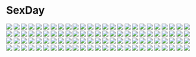 # SexDay
![](https://konachan.com/image/437bc1d1ab5a2363d292061242f80d28/Konachan.com%20-%20140097%20animal_ears%20bed%20black_hair%20blush%20catgirl%20edogawakid%20gokou_ruri%20long_hair%20panties%20red_eyes%20tail%20tears%20underwear.jpg)
![](https://konachan.com/jpeg/77e76e886d8c6b33f57cf16661d33f9f/Konachan.com%20-%20102401%20blue_eyes%20daiteikoku%20short_hair%20tagme%20white_hair.jpg)
![](https://konachan.com/jpeg/432077523b65c5cb5b1366cf4d8b6877/Konachan.com%20-%20193620%20blue_eyes%20blue_hair%20hatsune_miku%20vocaloid.jpg)
![](https://konachan.com/image/3556125c2f5fa34598a9eee2839cd33f/Konachan.com%20-%20176587%20blonde_hair%20boots%20elbow_gloves%20gloves%20gray_eyes%20jpeg_artifacts%20kusakanmuri%20long_hair%20navel%20panties%20rensouhou-chan%20skirt%20thighhighs%20underwear%20water.jpg)
![](https://konachan.com/image/6213f73a7a5a16432126658943ea2b32/Konachan.com%20-%20122673%20asagi_shii%20dress%20moon%20remilia_scarlet%20short_hair%20spear%20touhou%20vampire%20weapon%20wings.jpg)
![](https://konachan.com/jpeg/4128795257de87c9b433a66370697756/Konachan.com%20-%2039946%20aquaplus%20leaf%20mitsumi_misato%20silfa%20to_heart%20to_heart_2%20to_heart_2_another_days.jpg)
![](https://konachan.com/jpeg/9df02778af529df341f8c5896155f6a7/Konachan.com%20-%20243770%20anthropomorphism%20aqua_eyes%20breasts%20green_hair%20kantai_collection%20kurofude_anastasia%20long_hair%20school_uniform%20skirt%20tears%20thighhighs.jpg)
![](https://konachan.com/jpeg/2cdfac0458cdf9f71151ee58066778c3/Konachan.com%20-%20251503%20autumn%20blonde_hair%20bow%20brown_hair%20clouble%20dress%20leaves%20long_hair%20male%20onmyouji%20tree.jpg)
![](https://konachan.com/image/df1d7e0bd481a1f9dc524970d71107ef/Konachan.com%20-%20117538%20aqua_eyes%20aqua_hair%20blush%20collar%20hatsune_miku%20long_hair%20oberssa%20panties%20panty_pull%20thighhighs%20tie%20topless%20twintails%20underwear%20vocaloid.jpg)
![](https://konachan.com/image/ee14a64a87a968c8b7782187ba5aa2cc/Konachan.com%20-%20100893%20close%20green_hair%20hatsune_miku%20vocaloid.jpg)
![](https://konachan.com/image/f021f3051f493697892c5484e7f19532/Konachan.com%20-%2059748%20armor%20artoria_pendragon_%28all%29%20fate_hollow_ataraxia%20fate_%28series%29%20fate_stay_night%20saber%20saber_alter%20sword%20weapon.jpg)
![](https://konachan.com/image/7cc0cbfcc1ffd8a7fd4208017d371c5c/Konachan.com%20-%2020780%20fullmetal_alchemist%20winry_rockbell.jpg)
![](https://konachan.com/image/a6187e924b0a758605f1947eaf38c801/Konachan.com%20-%2085669%20brown_eyes%20brown_hair%20kneehighs%20mecha%20original%20school_uniform%20shun%20sword%20weapon.jpg)
![](https://konachan.com/jpeg/48962f8325caaba3cb3722f8a3a73035/Konachan.com%20-%20280872%20ass%20ass_grab%20black_hair%20blush%20breasts%20cum%20fate_grand_order%20fate_%28series%29%20fellatio%20long_hair%20ndgd%20nude%20penis%20purple_eyes%20uncensored.jpg)
![](https://konachan.com/image/7d0bfaa000ff71e8e4f563320952b5fe/Konachan.com%20-%2025715%20goth-loli%20lolita_fashion%20rozen_maiden%20suigintou.jpg)
![](https://konachan.com/jpeg/66e87087fe0063ac158598416ca51220/Konachan.com%20-%20210297%20amamiya_kyouka%20karasuma_wataru%20not_lives%20school_uniform%20short_hair%20skirt%20socks%20white_hair.jpg)
![](https://konachan.com/jpeg/20633aa1a7a4bb8fd50d09ede4964623/Konachan.com%20-%20224599%20blush%20bra%20breasts%20fingering%20game_cg%20nama_love%20nipples%20oct_works%20open_shirt%20panties%20sakaki_mio%20short_hair%20suien%20suit%20thighhighs%20tie%20underwear%20wink.jpg)
![](https://konachan.com/image/650ecaba5e26e47e20f500f24036f664/Konachan.com%20-%2027372%20azumanga_daioh%20bra%20censored%20fingering%20masturbation%20nipples%20pussy%20pussy_juice%20spread_legs%20takino_tomo%20underwear%20vibrator.jpg)
![](https://konachan.com/jpeg/d6a225fdb045562f14a4e2563270dff1/Konachan.com%20-%20256647%20akaza%20blonde_hair%20blush%20game_cg%20green_eyes%20henshin_3%20may-be_soft%20merakawa_yuzu.jpg)
![](https://konachan.com/jpeg/93ed250458132e2f88eec7dde8024f5c/Konachan.com%20-%20183492%20tagme.jpg)
![](https://konachan.com/jpeg/0e226dd03c0172e2f341088721ee790a/Konachan.com%20-%20111761%20aqua_eyes%20blood%20blue_hair%20furukawa_yui%20game_cg%20hat%20kuroya_shinobu%20pantyhose%20school_uniform%20trumple%20ushinawareta_mirai_wo_motomete.jpg)
![](https://konachan.com/jpeg/b5e23015b55c0c11a8028b5748cc9071/Konachan.com%20-%20173987%20anthropomorphism%20i-19_%28kancolle%29%20kantai_collection%20kohaku_ryuu%20pink_eyes%20purple_hair%20school_swimsuit%20swimsuit%20water.jpg)
![](https://konachan.com/image/e12896ad4de7e1ef3e4225de20cde0ce/Konachan.com%20-%20167802%20bakemonogatari%20blonde_hair%20city%20fang%20japanese_clothes%20kabukimonogatari%20landscape%20madyy%20monogatari_%28series%29%20oshino_shinobu%20scenic%20sky%20yellow_eyes.jpg)
![](https://konachan.com/image/1201677fe237d795145071982b004ccf/Konachan.com%20-%20277263%20blush%20breasts%20censored%20dildo%20green_eyes%20nipples%20nude%20original%20pussy%20red_hair%20shikuta_maru%20spread_legs.jpg)
![](https://konachan.com/image/7187a87fbd058ed61fb0c0d1d2fb4199/Konachan.com%20-%20202928%20brown_hair%20card_captor_sakura%20green_eyes%20kinomoto_sakura%20natsuka_%28unagi-unagi-unagi%29%20short_hair%20wings.jpg)
![](https://konachan.com/jpeg/518607cdaa70724d60da0d43962845bb/Konachan.com%20-%20220837%20aikatsu%21%20arisugawa_otome%20hitoto%20ichinose_kaede%20toudou_yurika.jpg)
![](https://konachan.com/image/385fe886af2269799837551286b14c8d/Konachan.com%20-%20238652%20abmayo%20anus%20ass%20censored%20hatsune_miku%20long_hair%20pussy%20twintails%20vocaloid.jpg)
![](https://konachan.com/image/3805ee31c29ca2a8e3e7bf97bd4fae83/Konachan.com%20-%20238563%20breasts%20crown%20horns%20puzzle_%26_dragons%20red_hair%20scarlet_%28p%26d%29%20short_hair%20suoni_%28deeperocean%29%20thighhighs%20wings%20yellow_eyes.jpg)
![](https://konachan.com/image/b06161a31ebc2545743a274f8ca91ef9/Konachan.com%20-%20287475%20choker%20flocflower%20gradient%20green_eyes%20green_hair%20hatsune_miku%20long_hair%20ribbons%20school_uniform%20twintails%20vocaloid.jpg)
![](https://konachan.com/image/a37ad6e6639e5982c964b9ac16e637b5/Konachan.com%20-%20272514%20animal_ears%20aqua_eyes%20blush%20breasts%20choker%20cleavage%20feathers%20granblue_fantasy%20korwa%20long_hair%20navel%20panties%20underwear%20white_hair%20wristwear.jpg)
![](https://konachan.com/image/0134c041169bbb8e72298faa8dcc60e5/Konachan.com%20-%207667%20ball%20beach%20da_capo%20masuda_kuniaki%20red_hair%20shirakawa_kotori%20summer%20swimsuit%20water.jpg)
![](https://konachan.com/jpeg/0cc4224eb501187374d209dec69ba75d/Konachan.com%20-%20196189%20anthropomorphism%20dark_skin%20ere_%282516325%29%20hat%20kantai_collection%20ro-500_%28kancolle%29%20school_swimsuit%20skintight%20swimsuit%20u-511_%28kancolle%29%20wink.jpg)
![](https://konachan.com/image/b2625d95e740f417682385b507c06986/Konachan.com%20-%20107399%20giselle_geraldine%20taiyou_no_promia%20takeya_masami.jpg)
![](https://konachan.com/jpeg/6dccda7bad7edbf30208096c6771d23c/Konachan.com%20-%20208469%20aisare_roommate%20blush%20game_cg%20long_hair%20necklace%20ogata_chiaki%20pink_hair%20reon%20yellow_eyes%20yu-ta.jpg)
![](https://konachan.com/jpeg/3bef10d191b6d91ae23873003912a620/Konachan.com%20-%20122101%20animal_ears%20breasts%20cleavage%20ice_%28doragon%29%20original%20red_eyes%20white.jpg)
![](https://konachan.com/image/9c45441897335648f49537c0bce1416a/Konachan.com%20-%20169266%20aqua_hair%20barefoot%20chain%20dress%20earth%20gd._fengzi%20green_eyes%20hatsune_miku%20long_hair%20planet%20ribbons%20twintails%20vocaloid.jpg)
![](https://konachan.com/image/f2c988ab54b1bea24fd6c0581996555c/Konachan.com%20-%20209506%20blue_eyes%20bodysuit%20eyepatch%20gloves%20hat%20logo%20long_hair%20mizu_%28dl7613%29%20neon_genesis_evangelion%20orange_hair%20skintight%20soryu_asuka_langley.jpg)
![](https://konachan.com/jpeg/f3a8a72301173ff82f63a4ffcb30acd8/Konachan.com%20-%20160795%20front_wing%20fumio%20game_cg%20grisaia_no_kajitsu%20grisaia_no_rakuen%20irisu_makina%20komine_sachi%20maid%20sakaki_yumiko%20sunset%20suou_amane%20thighhighs%20watanabe_akio.jpg)
![](https://konachan.com/jpeg/6d7dff9e3843828f4efcf474ef3a07e0/Konachan.com%20-%20240408%20blonde_hair%20cherry_blossoms%20flowers%20furai%20long_hair%20miyazono_kaori%20petals%20school_uniform%20shigatsu_wa_kimi_no_uso%20tie.jpg)
![](https://konachan.com/image/d8e4f6cf8a22aa349c91c82adcab6285/Konachan.com%20-%2021225%20chrno%20chrono_crusade%20horns%20nun%20pointed_ears%20rosette_christopher%20wings.jpg)
![](https://konachan.com/image/f8e2d6a314e0d9fe42e3cf88410a2268/Konachan.com%20-%20284991%20blush%20bow%20braids%20breasts%20cleavage%20close%20clouds%20daiba_kanon%20flowers%20god_eater%20headband%20lolicept%20pink_hair%20sex%20short_hair%20sky%20wet%20wristwear.jpg)
![](https://konachan.com/jpeg/10635b27a9762fef62111201bfc0c26a/Konachan.com%20-%20105615%20fire%20gun%20tagme%20twintails%20weapon%20white_hair.jpg)
![](https://konachan.com/jpeg/94862b4bf83058e27fa55be3f3bec004/Konachan.com%20-%20251535%20anthropomorphism%20bow%20bra%20breasts%20cleavage%20cropped%20gin00%20green_eyes%20green_hair%20long_hair%20navel%20panties%20suzuya_%28kancolle%29%20underwear%20white.jpg)
![](https://konachan.com/image/db8a56e0d4ce7ba928bfe77daf63fc5a/Konachan.com%20-%2010347%20ai_yori_aoshi%20sakuraba_aoi%20swimsuit.jpg)
![](https://konachan.com/image/44b4ec4866413d71ec59b06d3ab873da/Konachan.com%20-%20182546%20bikini%20dp_minase%20game_cg%20konata_yori_kanata_made_2%20navel%20shorts%20swimsuit%20tokiwa_chika.jpg)
![](https://konachan.com/image/1637a4f72a06acfe10dbb339aaf4f9f6/Konachan.com%20-%20220350%20group%20hatsune_miku%20long_hair%20luo_tianyi%20maika%20mayu_%28vocaloid%29%20mo_qingxian%20seeu%20uni_%28vocaloid%29%20vocaloid%20vocaloid_china%20weitu%20xingchen%20yan_he.jpg)
![](https://konachan.com/jpeg/c7cf6fc493e91a20a2480d798b153f44/Konachan.com%20-%20232946%20ayasaki_yuu%20blue_eyes%20blue_hair%20blush%20braids%20breasts%20censored%20cum%20game_cg%20handjob%20long_hair%20male%20nipples%20nude%20penis%20sayori%20short_hair%20smile.jpg)
![](https://konachan.com/jpeg/f17cd0bfddb500fd73ba82b29f19d5b7/Konachan.com%20-%20189287%20animal_ears%20ben-to%20breast_hold%20breasts%20cameltoe%20catgirl%20glasses%20nipples%20panties%20shaga_ayame%20sorano_%2812gou%29%20third-party_edit%20underwear%20white.jpg)
![](https://konachan.com/image/e258425624d37d4560a306c5a8caad78/Konachan.com%20-%2084619%20blue_eyes%20blue_hair%20hatsune_miku%20kaninn%20long_hair%20miku_append%20space%20stars%20tie%20twintails%20vocaloid.jpg)
![](https://konachan.com/image/f1c098ad137fc87eaf075a1c73fdcc49/Konachan.com%20-%20132619%20breasts%20cleavage%20hat%20long_hair%20organ_derwald%20purple_eyes%20touhou%20yakumo_yukari.jpg)
![](https://konachan.com/image/1ddb49c5c583903e0a7626b3ef51c9fd/Konachan.com%20-%20300714%20animal%20ass%20building%20cat%20chun-li%20drink%20hiroshi_%28hiroshixhiss%29%20nopan%20see_through%20street_fighter.jpg)
![](https://konachan.com/image/d12e019b6225d1b4f0845e8132700f57/Konachan.com%20-%2020043%20anthropomorphism%20blue%20os-tan%20swimsuit%20winchan%20windows%20yoshizaki_mine.jpg)
![](https://konachan.com/jpeg/827fde2b0f797c335631a056c159103e/Konachan.com%20-%20164691%203rd_eye%20black_hair%20blue_eyes%20bow%20breasts%20cleavage%20dress%20game_cg%20gensou_no_idea%20long_hair%20sakaki_maki%20shinomori_rinon.jpg)
![](https://konachan.com/image/e75219a046ebd4d148e3ae4309a5e0d7/Konachan.com%20-%20220041%20aircraft%20clouds%20dragon%20hirokima%20moon%20original%20planet%20sky.jpg)
![](https://konachan.com/jpeg/6c3233d165def540972c17d546a76d6b/Konachan.com%20-%20158602%20artoria_pendragon_%28all%29%20blonde_hair%20elbow_gloves%20fate_%28series%29%20fate_stay_night%20gloves%20kenbou%20saber.jpg)
![](https://konachan.com/image/a08dca14feee19b739b9174c49dd85d3/Konachan.com%20-%20174057%20braids%20dress%20green_hair%20hat%20hatsune_miku%20jiji_%28381134808%29%20jpeg_artifacts%20long_hair%20pantyhose%20snow%20tree%20twintails%20umbrella%20vocaloid%20winter.jpg)
![](https://konachan.com/jpeg/ff77158b78fac59ced5c1b5e92917922/Konachan.com%20-%20206056%202girls%20akutsu_kirara%20ass%20bikini%20cropped%20erect_nipples%20honjou_raita%20kuramoto_erika%20mahou_shoujo_%28raita%29%20scan%20swimsuit%20underboob.jpg)
![](https://konachan.com/image/c06d2af281e887e8db000ea0c9413ce6/Konachan.com%20-%20237697%20aliasing%20animal_ears%20bikini%20black_hair%20breasts%20fang%20garter%20headphones%20long_hair%20marceline%20red_eyes%20signed%20stormcow%20swimsuit%20vampire%20white.jpg)
![](https://konachan.com/jpeg/d2456a298fb5fc404f091c9ae5558eb9/Konachan.com%20-%2030185%20clannad%20fujibayashi_kyou.jpg)
![](https://konachan.com/image/b4fa35fe5fd0026ad40796561f08d598/Konachan.com%20-%20251712%20blue_hair%20book%20bow%20brown_eyes%20brown_hair%20cake%20drink%20food%20green_eyes%20green_hair%20group%20phone%20ponytail%20scan%20short_hair%20skirt%20twintails%20watermark%20wink.jpg)
![](https://konachan.com/image/a9e79e53f5145cc8a535019b64bb32ae/Konachan.com%20-%20185294%20animal_ears%20anthropomorphism%20ass%20bed%20blush%20breasts%20cleavage%20fang%20kantai_collection%20kisa_%28k_isa%29%20purple_hair%20red_eyes%20short_hair%20tail%20tama_%28kancolle%29.jpg)
![](https://konachan.com/image/a81e15d5b50e22a152e441e12c6715c4/Konachan.com%20-%20144810%20armor%20breasts%20cleavage%20dress%20erect_nipples%20navel%20panties%20panty_pull%20purple_hair%20q-gaku%20red_eyes%20stockings%20thighhighs%20underboob%20underwear%20waffle%20wet.jpg)
![](https://konachan.com/image/407a9ef41d5b4d61c107dd8ede60770c/Konachan.com%20-%20296453%20barefoot%20blonde_hair%20blue_eyes%20dress%20fate_grand_order%20fate_%28series%29%20flowers%20gray_hair%20jeanne_d%27arc_alter%20long_hair%20shutsuri%20watermark%20yellow_eyes.jpg)
![](https://konachan.com/jpeg/f2f83a21363b9533b9443f1768227558/Konachan.com%20-%20247480%202girls%20aqua_hair%20blush%20fingering%20kotonoha_akane%20kotonoha_aoi%20long_hair%20nude%20pink_eyes%20pink_hair%20takeda_yukimura%20tears%20twins%20voiceroid%20wink%20yuri.jpg)
![](https://konachan.com/image/f180d20e46ca8300ede26ee3fda72134/Konachan.com%20-%20221726%20animal%20ao_%28aohari%29%20barefoot%20brown_hair%20fish%20flowers%20original.jpg)
![](https://konachan.com/image/d4a7d4927acdd22bf94d04c806ae6cd9/Konachan.com%20-%20303284%202girls%20bikini%20bondage%20breasts%20crossover%20lexaiduer%20mermaid%20nami%20one_piece%20panties%20realistic%20spread_legs%20striped_panties%20swimsuit%20underwear%20watermark.jpg)
![](https://konachan.com/jpeg/3e7dd5ae8f6a2c348032d63d963baa13/Konachan.com%20-%20215130%20blonde_hair%20book%20couch%20dress%20ina%20kirisame_marisa%20touhou%20yellow_eyes.jpg)
![](https://konachan.com/jpeg/abb8e0d7e0487bac5244c441609c56bf/Konachan.com%20-%2019281%202girls%20kubo_shiori%20maria-sama_ga_miteru%20satou_sei%20shoujo_ai.jpg)
![](https://konachan.com/image/982c6315a054251255f7ef49bd3b7876/Konachan.com%20-%20234754%202girls%20anthropomorphism%20blonde_hair%20building%20car%20girls_frontline%20gloves%20headphones%20long_hair%20novelance%20red_eyes%20st_ar-15_%28girls_frontline%29%20weapon.jpg)
![](https://konachan.com/jpeg/6797b8379d9fd0c84f9ddfbb35001e81/Konachan.com%20-%20234945%20clouds%20cropped%20mocha_%28cotton%29%20night%20nobody%20original%20scenic%20sky.jpg)
![](https://konachan.com/image/1d90bc7c3a3021aa389b887a027e619f/Konachan.com%20-%20268774%20book%20breasts%20cleavage%20feathers%20garter%20green_eyes%20long_hair%20magic%20obiwan%20purple_hair%20skirt%20thighhighs%20white%20wings%20xin_%28moehime%29.jpg)
![](https://konachan.com/image/13f4e154172eb75f2f2feba02261b78c/Konachan.com%20-%20148006%202girls%20akemi_homura%20black_hair%20blonde_hair%20kaname_madoka%20li-e%20long_hair%20mahou_shoujo_madoka_magica%20orange_eyes%20purple_eyes%20ultimate_madoka.jpg)
![](https://konachan.com/jpeg/8971bad86a6e7ef28517a0cef947854c/Konachan.com%20-%20188660%20blue_eyes%20choker%20cici%20crown%20fairy%20headband%20honkai_impact%20kiana_kaslana%20long_hair%20white_hair.jpg)
![](https://konachan.com/jpeg/d9e8ca9c8248c0227e7b04856459903d/Konachan.com%20-%20172205%20aqua_hair%20black_hair%20bow%20dress%20drink%20hat%20houjuu_nue%20itomugi-kun%20komeiji_koishi%20pointed_ears%20red_eyes%20short_hair%20thighhighs%20touhou%20vampire%20wink.jpg)
![](https://konachan.com/image/7ff85792cd3c13937f2eb95d01bb132e/Konachan.com%20-%2040394%20itsukushima_takako%20long_hair%20male%20miyanokouji_mizuho%20norita%20otome_wa_boku_ni_koishiteru%20trap%20wedding_attire.jpg)
![](https://konachan.com/image/9aa93fe86c1756ce77f92eacff5b951d/Konachan.com%20-%20131014%20barefoot%20breasts%20drink%20flowers%20kanna_%28artist%29%20long_hair%20nipples%20popsicle%20scan%20see_through%20swimsuit%20tagme%20water%20wet.jpg)
![](https://konachan.com/jpeg/f3a336725abda4b86dc04f25b99c3dc4/Konachan.com%20-%20283450%20black_hair%20blush%20bow%20breasts%20cleavage%20cum%20green_eyes%20kneehighs%20long_hair%20nipples%20no_bra%20nopan%20pussy_juice%20see_through%20skirt%20skirt_lift%20vibrator.jpg)
![](https://konachan.com/jpeg/88455daf58de5be305c5ca88ddaf641f/Konachan.com%20-%20261106%20bed%20black_hair%20blush%20breast_hold%20breasts%20brown_eyes%20clochette%20game_cg%20long_hair%20navel%20nipples%20pussy%20pussy_juice%20shintaro%20shirt_lift%20uncensored.jpg)
![](https://konachan.com/jpeg/579f1f024fe296a4e292f8c12b59c77c/Konachan.com%20-%20123808%20crying%20eyepatch%20game_cg%20guitar%20hotel_%28erogame%29%20instrument%20sara_coltrane%20tasaka_shinnosuke%20twintails.jpg)
![](https://konachan.com/jpeg/6fcb8a2e000bf5156aba6f176c75f1e6/Konachan.com%20-%2093222%20blonde_hair%20flandre_scarlet%20no_bra%20nopan%20open_shirt%20red_eyes%20touhou%20vampire.jpg)
![](https://konachan.com/jpeg/e4330921efcb2876cb7ffc4a7144445c/Konachan.com%20-%20101108%20chibi%20green_hair%20hat%20kohsan_%20komeiji_koishi%20touhou%20white.jpg)
![](https://konachan.com/jpeg/8f0dc73cc4c32736fceaf1191a21ca6c/Konachan.com%20-%20221123%202girls%20animal%20beach%20bikini%20bird%20breasts%20brown_eyes%20cleavage%20clouds%20green_eyes%20gun%20kazenokaze%20navel%20original%20red_eyes%20red_hair%20swimsuit%20water%20weapon.jpg)
![](https://konachan.com/image/31f4a04c42329a7078a7a170d6aaffd0/Konachan.com%20-%2047958%20animal_ears%20bikini%20catgirl%20kaenbyou_rin%20komeiji_satori%20long_hair%20multiple_tails%20purple_hair%20red_hair%20reiuji_utsuho%20swimsuit%20tail%20touhou.jpg)
![](https://konachan.com/image/d02012b91699c5cab366f62c39918b18/Konachan.com%20-%20190532%20ayase_eri%20blonde_hair%20blue_eyes%20blush%20elbow_gloves%20gloves%20hat%20love_live%21_school_idol_project%20ponytail%20snow%20sousouman%20stockings%20wand.jpg)
![](https://konachan.com/image/b79f997496418ef5df2b9b7ad5aa9f08/Konachan.com%20-%2087489%20gun%20mecha%20mobile_suit_gundam%20weapon.jpg)
![](https://konachan.com/jpeg/746e0bb476574c92eea8a2a57801d31c/Konachan.com%20-%20167021%202girls%20blue_hair%20blush%20bodysuit%20breasts%20cape%20clouds%20gloves%20headband%20long_hair%20nipples%20nude%20pussy%20red_eyes%20skintight%20sky%20tears%20tentacles%20water%20wet%20yuri.jpg)
![](https://konachan.com/jpeg/42fc56986e4e0c71a0542f71dd090282/Konachan.com%20-%20288581%20hieda_no_akyuu%20leaves%20purple_hair%20touhou%20unity_%28ekvmsp02%29.jpg)
![](https://konachan.com/image/9cd9638315d613ded20f1c6aaeb8d0a2/Konachan.com%20-%2071697%20black_hair%20blush%20japanese_clothes%20red_eyes%20short_hair%20shuffle%20tagme_%28character%29.jpg)
![](https://konachan.com/image/ca37465f7a4d91a7f1169d392244db3c/Konachan.com%20-%2049066%20k-on%21%20kotobuki_tsumugi%20sky.jpg)
![](https://konachan.com/image/32c9d2082186d35b7d9cc79623b60970/Konachan.com%20-%20270470%20armor%20bed%20blonde_hair%20braids%20fate_%28series%29%20green_eyes%20panties%20panty_pull%20pussy%20see_through%20short_hair%20spread_legs%20underwear%20wa_%28genryusui%29.jpg)
![](https://konachan.com/image/7de4d0cbdc6b52fc3b2539d1fcfed27a/Konachan.com%20-%2082163%202girls%20bow%20clouds%20dress%20hat%20hinanawi_tenshi%20kyrish%20nagae_iku%20red_eyes%20sky%20sunset%20tie%20touhou.jpg)
![](https://konachan.com/jpeg/b319466d06908ec788cddefa982109b9/Konachan.com%20-%20300969%20aqua_%28popogori%29%20beach%20bikini%20godguard_brodia%20granblue_fantasy%20long_hair%20navel%20red_hair%20sunglasses%20swimsuit.jpg)
![](https://konachan.com/image/28e16c604a2a45773542582a5e8f696e/Konachan.com%20-%2060078%20kazehaya_shouta%20kimi_ni_todoke%20kuronuma_sawako.jpg)
![](https://konachan.com/image/443253dcdc1ced0982becb27f300f485/Konachan.com%20-%20291083%20animal%20bird%20eichi_%28skskdi12z%29%20gun%20headdress%20maid%20original%20short_hair%20weapon.jpg)
![](https://konachan.com/image/1f8d72dbdc48792ea20383a2867093cd/Konachan.com%20-%206525%20louise_fran%C3%A7oise_le_blanc_de_la_valli%C3%A8re%20zero_no_tsukaima.jpg)
![](https://konachan.com/image/03b562cb697e93f1d8ba0883faf2b696/Konachan.com%20-%2081004%20eiji%20hatsune_miku%20panties%20panty_pull%20striped_panties%20thighhighs%20twintails%20underwear%20vocaloid.jpg)
![](https://konachan.com/image/34b8879d6e9af0e1232aed5d97ebdaf7/Konachan.com%20-%2071046%20tengen_toppa_gurren_lagann%20yoko_littner.jpg)
![](https://konachan.com/image/e9bb834b51e1bcebf0c88fde846c8f3a/Konachan.com%20-%2098264%20bikini%20breasts%20close%20kimuti-g%20nipple_slip%20original%20swimsuit.jpg)
![](https://konachan.com/jpeg/76ab8159dea7e5f9ec8025fd3893563e/Konachan.com%20-%20264041%20black_hair%20braids%20censored%20cube%20game_cg%20kantoku%20long_hair%20nanase_sena%20panties%20pussy%20pussy_juice%20skirt_lift%20socks%20underwear%20upskirt%20vibrator.jpg)
![](https://konachan.com/image/1b7b6679df1ac61dc0156d3a23dfdf23/Konachan.com%20-%2077965%20hidamari_sketch%20hiro.jpg)
